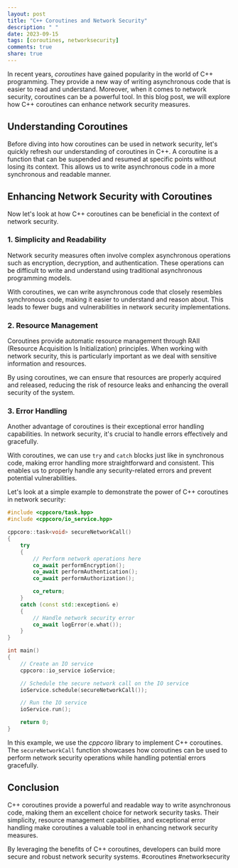 ```yaml
---
layout: post
title: "C++ Coroutines and Network Security"
description: " "
date: 2023-09-15
tags: [coroutines, networksecurity]
comments: true
share: true
---
```


In recent years, *coroutines* have gained popularity in the world of C++ programming. They provide a new way of writing asynchronous code that is easier to read and understand. Moreover, when it comes to network security, coroutines can be a powerful tool. In this blog post, we will explore how C++ coroutines can enhance network security measures.

## Understanding Coroutines

Before diving into how coroutines can be used in network security, let's quickly refresh our understanding of coroutines in C++. A coroutine is a function that can be suspended and resumed at specific points without losing its context. This allows us to write asynchronous code in a more synchronous and readable manner.

## Enhancing Network Security with Coroutines

Now let's look at how C++ coroutines can be beneficial in the context of network security.

### 1. Simplicity and Readability

Network security measures often involve complex asynchronous operations such as encryption, decryption, and authentication. These operations can be difficult to write and understand using traditional asynchronous programming models.

With coroutines, we can write asynchronous code that closely resembles synchronous code, making it easier to understand and reason about. This leads to fewer bugs and vulnerabilities in network security implementations.

### 2. Resource Management

Coroutines provide automatic resource management through RAII (Resource Acquisition Is Initialization) principles. When working with network security, this is particularly important as we deal with sensitive information and resources.

By using coroutines, we can ensure that resources are properly acquired and released, reducing the risk of resource leaks and enhancing the overall security of the system.

### 3. Error Handling

Another advantage of coroutines is their exceptional error handling capabilities. In network security, it's crucial to handle errors effectively and gracefully.

With coroutines, we can use `try` and `catch` blocks just like in synchronous code, making error handling more straightforward and consistent. This enables us to properly handle any security-related errors and prevent potential vulnerabilities.

Let's look at a simple example to demonstrate the power of C++ coroutines in network security:

```cpp
#include <cppcoro/task.hpp>
#include <cppcoro/io_service.hpp>

cppcoro::task<void> secureNetworkCall()
{
    try
    {
        // Perform network operations here
        co_await performEncryption();
        co_await performAuthentication();
        co_await performAuthorization();

        co_return;
    }
    catch (const std::exception& e)
    {
        // Handle network security error
        co_await logError(e.what());
    }
}

int main()
{
    // Create an IO service
    cppcoro::io_service ioService;

    // Schedule the secure network call on the IO service
    ioService.schedule(secureNetworkCall());

    // Run the IO service
    ioService.run();

    return 0;
}
```

In this example, we use the *cppcoro* library to implement C++ coroutines. The `secureNetworkCall` function showcases how coroutines can be used to perform network security operations while handling potential errors gracefully.

## Conclusion

C++ coroutines provide a powerful and readable way to write asynchronous code, making them an excellent choice for network security tasks. Their simplicity, resource management capabilities, and exceptional error handling make coroutines a valuable tool in enhancing network security measures.

By leveraging the benefits of C++ coroutines, developers can build more secure and robust network security systems. #coroutines #networksecurity